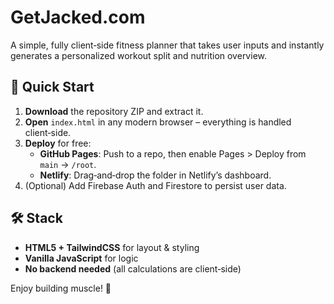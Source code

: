 
# GetJacked.com

A simple, fully client‑side fitness planner that takes user inputs and instantly
generates a personalized workout split and nutrition overview.

## 🚀 Quick Start

1. **Download** the repository ZIP and extract it.
2. **Open** `index.html` in any modern browser – everything is handled client‑side.
3. **Deploy** for free:
   - **GitHub Pages**: Push to a repo, then enable Pages > Deploy from `main` → `/root`.
   - **Netlify**: Drag‑and‑drop the folder in Netlify’s dashboard.
4. (Optional) Add Firebase Auth and Firestore to persist user data.

## 🛠 Stack
- **HTML5 + TailwindCSS** for layout & styling
- **Vanilla JavaScript** for logic
- **No backend needed** (all calculations are client‑side)

Enjoy building muscle! 💪
